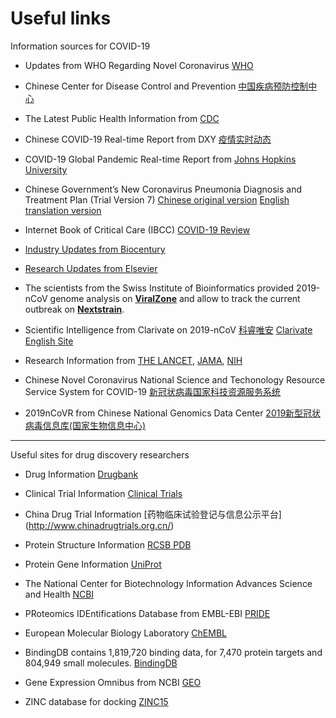 # Useful links

Information sources for COVID-19 

 * Updates from WHO Regarding Novel Coronavirus [WHO](https://www.who.int/emergencies/diseases/novel-coronavirus-2019)

 * Chinese Center for Disease Control and Prevention [中国疾病预防控制中心](http://www.chinacdc.cn/)

 * The Latest Public Health Information from [CDC](https://www.coronavirus.gov)

 * Chinese COVID-19 Real-time Report from DXY [疫情实时动态](https://ncov.dxy.cn/ncovh5/view/pneumonia?scene=2&clicktime=1579579384&enterid=1579579384&from=timeline&isappinstalled=0)

 * COVID-19 Global Pandemic Real-time Report from [Johns Hopkins University](https://gisanddata.maps.arcgis.com/apps/opsdashboard/index.html#/bda7594740fd40299423467b48e9ecf6)

 * Chinese Government’s New Coronavirus Pneumonia Diagnosis and Treatment Plan (Trial Version 7) [Chinese original version](https://ghddiai.oss-cn-zhangjiakou.aliyuncs.com/file/Chinese_COVID19_diagnosis_and_treatment_plan_v7.pdf)
 [English translation version](https://www.chinalawtranslate.com/en/coronavirus-treatment-plan-7/)

 * Internet Book of Critical Care (IBCC) [COVID-19 Review](https://emcrit.org/ibcc/COVID19/)

 
 * [Industry Updates from Biocentury](https://www.biocentury.com/coronavirus)
 * [Research Updates from Elsevier](https://www.elsevier.com/connect/coronavirus-information-center)
 * The scientists from the Swiss Institute of Bioinformatics provided 2019-nCoV genome analysis on [**ViralZone**](https://viralzone.expasy.org/8996) and allow to track the current outbreak on [**Nextstrain**](https://nextstrain.org/ncov). 
 * Scientific Intelligence from Clarivate on 2019-nCoV
 [科睿唯安](http://clarivate.com.cn/coronavirus-resources/)
 [Clarivate English Site](https://clarivate.com/coronavirus-resources/)
 * Research Information from [THE LANCET](https://www.thelancet.com/coronavirus), [JAMA](https://jamanetwork.com/journals/jama/pages/coronavirus-alert), [NIH](https://www.nih.gov/coronavirus) 


 * Chinese Novel Coronavirus National Science and Techonology Resource Service System for COVID-19 [新冠状病毒国家科技资源服务系统](http://nmdc.cn/nCov/en)
 * 2019nCoVR from Chinese National Genomics Data Center [2019新型冠状病毒信息库(国家生物信息中心)](https://bigd.big.ac.cn/ncov)


---

Useful sites for drug discovery researchers 

 * Drug Information [Drugbank](https://www.drugbank.ca/)

 * Clinical Trial Information [Clinical Trials](https://clinicaltrials.gov/)
 
 * China Drug Trial Information [药物临床试验登记与信息公示平台] (http://www.chinadrugtrials.org.cn/)

 * Protein Structure Information [RCSB PDB](https://www.rcsb.org)

 * Protein Gene Information [UniProt](https://www.uniprot.org/) 
 
 * The National Center for Biotechnology Information Advances Science and Health [NCBI](https://ncbi.nlm.nih.gov/)

 * PRoteomics IDEntifications Database from EMBL-EBI [PRIDE](https://www.ebi.ac.uk/pride/)

 * European Molecular Biology Laboratory [ChEMBL](https://www.ebi.ac.uk/chembl/)

 * BindingDB contains 1,819,720 binding data, for 7,470 protein targets and 804,949 small molecules. [BindingDB](https://www.bindingdb.org/bind/index.jsp)

 * Gene Expression Omnibus from NCBI [GEO](https://www.ncbi.nlm.nih.gov/geo/)

 * ZINC database for docking [ZINC15](http://zinc15.docking.org/) 




